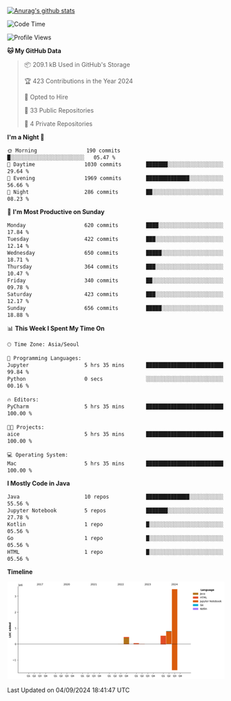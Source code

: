 [![Anurag's github stats](https://github-readme-stats.vercel.app/api?username=hajubal)](https://github.com/anuraghazra/github-readme-stats)

<!--START_SECTION:waka-->
![Code Time](http://img.shields.io/badge/Code%20Time-133%20hrs%2021%20mins-blue)

![Profile Views](http://img.shields.io/badge/Profile%20Views-0-blue)

**🐱 My GitHub Data** 

> 📦 209.1 kB Used in GitHub's Storage 
 > 
> 🏆 423 Contributions in the Year 2024
 > 
> 💼 Opted to Hire
 > 
> 📜 33 Public Repositories 
 > 
> 🔑 4 Private Repositories 
 > 
**I'm a Night 🦉** 

```text
🌞 Morning                190 commits         █░░░░░░░░░░░░░░░░░░░░░░░░   05.47 % 
🌆 Daytime                1030 commits        ███████░░░░░░░░░░░░░░░░░░   29.64 % 
🌃 Evening                1969 commits        ██████████████░░░░░░░░░░░   56.66 % 
🌙 Night                  286 commits         ██░░░░░░░░░░░░░░░░░░░░░░░   08.23 % 
```
📅 **I'm Most Productive on Sunday** 

```text
Monday                   620 commits         ████░░░░░░░░░░░░░░░░░░░░░   17.84 % 
Tuesday                  422 commits         ███░░░░░░░░░░░░░░░░░░░░░░   12.14 % 
Wednesday                650 commits         █████░░░░░░░░░░░░░░░░░░░░   18.71 % 
Thursday                 364 commits         ███░░░░░░░░░░░░░░░░░░░░░░   10.47 % 
Friday                   340 commits         ██░░░░░░░░░░░░░░░░░░░░░░░   09.78 % 
Saturday                 423 commits         ███░░░░░░░░░░░░░░░░░░░░░░   12.17 % 
Sunday                   656 commits         █████░░░░░░░░░░░░░░░░░░░░   18.88 % 
```


📊 **This Week I Spent My Time On** 

```text
🕑︎ Time Zone: Asia/Seoul

💬 Programming Languages: 
Jupyter                  5 hrs 35 mins       █████████████████████████   99.84 % 
Python                   0 secs              ░░░░░░░░░░░░░░░░░░░░░░░░░   00.16 % 

🔥 Editors: 
PyCharm                  5 hrs 35 mins       █████████████████████████   100.00 % 

🐱‍💻 Projects: 
aice                     5 hrs 35 mins       █████████████████████████   100.00 % 

💻 Operating System: 
Mac                      5 hrs 35 mins       █████████████████████████   100.00 % 
```

**I Mostly Code in Java** 

```text
Java                     10 repos            ██████████████░░░░░░░░░░░   55.56 % 
Jupyter Notebook         5 repos             ███████░░░░░░░░░░░░░░░░░░   27.78 % 
Kotlin                   1 repo              █░░░░░░░░░░░░░░░░░░░░░░░░   05.56 % 
Go                       1 repo              █░░░░░░░░░░░░░░░░░░░░░░░░   05.56 % 
HTML                     1 repo              █░░░░░░░░░░░░░░░░░░░░░░░░   05.56 % 
```



**Timeline**

![Lines of Code chart](https://raw.githubusercontent.com/hajubal/hajubal/main/assets/bar_graph.png)


 Last Updated on 04/09/2024 18:41:47 UTC
<!--END_SECTION:waka-->
